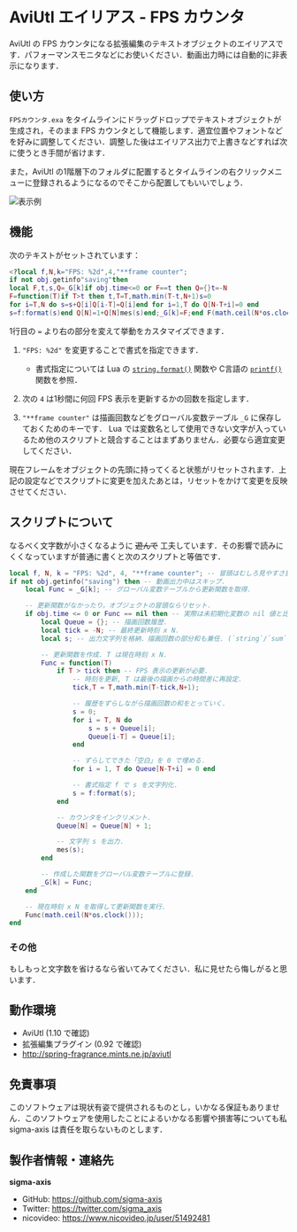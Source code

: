 # AviUtl エイリアス - FPS カウンタ
AviUtl の FPS カウンタになる拡張編集のテキストオブジェクトのエイリアスです．パフォーマンスモニタなどにお使いください．動画出力時には自動的に非表示になります．

##	使い方
`FPSカウンタ.exa` をタイムラインにドラッグドロップでテキストオブジェクトが生成され，そのまま FPS カウンタとして機能します．適宜位置やフォントなどを好みに調整してください．調整した後はエイリアス出力で上書きなどすれば次に使うとき手間が省けます．

また，AviUtl の1階層下のフォルダに配置するとタイムラインの右クリックメニューに登録されるようになるのでそこから配置してもいいでしょう．

![表示例](https://github.com/sigma-axis/AviUtl-Alias-FPS-Counter/assets/132639613/14a31e06-1135-4abc-b9b9-eebfd7d02453)

##	機能
次のテキストがセットされています：

```lua
<?local f,N,k="FPS: %2d",4,"**frame counter";
if not obj.getinfo"saving"then
local F,t,s,Q=_G[k]if obj.time<=0 or F==t then Q={}t=-N
F=function(T)if T>t then t,T=T,math.min(T-t,N+1)s=0
for i=T,N do s=s+Q[i]Q[i-T]=Q[i]end for i=1,T do Q[N-T+i]=0 end
s=f:format(s)end Q[N]=1+Q[N]mes(s)end;_G[k]=F;end F(math.ceil(N*os.clock()))end?>
```

1行目の `=` より右の部分を変えて挙動をカスタマイズできます．

1.	`"FPS: %2d"` を変更することで書式を指定できます．
	-	書式指定については Lua の [`string.format()`](https://www.lua.org/manual/5.1/manual.html#pdf-string.format) 関数や C言語の [`printf()`](https://learn.microsoft.com/ja-jp/cpp/c-runtime-library/format-specification-syntax-printf-and-wprintf-functions?view=msvc-170) 関数を参照．

1.	次の `4` は1秒間に何回 FPS 表示を更新するかの回数を指定します．
1.	`"**frame counter"` は描画回数などをグローバル変数テーブル `_G` に保存しておくためのキーです．
Lua では変数名として使用できない文字が入っているため他のスクリプトと競合することはまずありません．必要なら適宜変更してください．

現在フレームをオブジェクトの先頭に持ってくると状態がリセットされます．上記の設定などでスクリプトに変更を加えたあとは，リセットをかけて変更を反映させてください．

##	スクリプトについて
なるべく文字数が小さくなるように ~~遊んで~~ 工夫しています．その影響で読みにくくなっていますが普通に書くと次のスクリプトと等価です．

```lua
local f, N, k = "FPS: %2d", 4, "**frame counter"; -- 冒頭はむしろ見やすさ重視．
if not obj.getinfo("saving") then -- 動画出力中はスキップ．
    local Func = _G[k]; -- グローバル変数テーブルから更新関数を取得．

    -- 更新関数がなかったり，オブジェクトの冒頭ならリセット．
    if obj.time <= 0 or Func == nil then -- 実際は未初期化変数の nil 値と比較．
        local Queue = {}; -- 描画回数履歴．
        local tick = -N; -- 最終更新時刻 x N．
        local s; -- 出力文字列を格納．描画回数の部分和も兼任. (`string`/`sum`)

        -- 更新関数を作成. T は現在時刻 x N.
        Func = function(T)
            if T > tick then -- FPS 表示の更新が必要．
                -- 時刻を更新, T は最後の描画からの時間差に再設定．
                tick,T = T,math.min(T-tick,N+1);

                -- 履歴をずらしながら描画回数の和をとっていく．
                s = 0; 
                for i = T, N do
                    s = s + Queue[i];
                    Queue[i-T] = Queue[i];
                end

                -- ずらしてできた「空白」を 0 で埋める．
                for i = 1, T do Queue[N-T+i] = 0 end

                -- 書式指定 f で s を文字列化．
                s = f:format(s);
            end

            -- カウンタをインクリメント．
            Queue[N] = Queue[N] + 1;

            -- 文字列 s を出力．
            mes(s);
        end

        -- 作成した関数をグローバル変数テーブルに登録．
        _G[k] = Func;
    end

    -- 現在時刻 x N を取得して更新関数を実行．
    Func(math.ceil(N*os.clock()));
end
```

### その他
もしもっと文字数を省けるなら省いてみてください．私に見せたら悔しがると思います．

##	動作環境
-	AviUtl (1.10 で確認)
-	拡張編集プラグイン (0.92 で確認)
-	http://spring-fragrance.mints.ne.jp/aviutl

##	免責事項
このソフトウェアは現状有姿で提供されるものとし，いかなる保証もありません．このソフトウェアを使用したことによるいかなる影響や損害等についても私 sigma-axis は責任を取らないものとします．

##	製作者情報・連絡先
**sigma-axis**

-	GitHub: https://github.com/sigma-axis
-	Twitter: https://twitter.com/sigma_axis
-	nicovideo: https://www.nicovideo.jp/user/51492481
